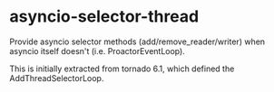 # asyncio-selector-thread

Provide asyncio selector methods (add/remove_reader/writer)
when asyncio itself doesn't (i.e. ProactorEventLoop).

This is initially extracted from tornado 6.1, which defined the AddThreadSelectorLoop.
